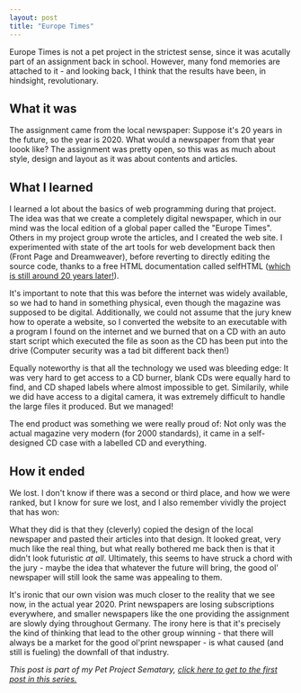 ```yaml
---
layout: post
title: "Europe Times"
---
```

Europe Times is not a pet project in the strictest sense, since it was acutally 
part of an assignment back in school. However, many fond memories are attached 
to it - and looking back, I think that the results have been, in hindsight,
revolutionary.

## What it was
The assignment came from the local newspaper: Suppose it's 20 years in the future, so the year is 2020. 
What would a newspaper from that year loook like? The assignment was pretty open, so this was as much about style, design and layout as it was about
contents and articles.

## What I learned
I learned a lot about the basics of web programming during that project. The idea was that we create a completely digital newspaper, which in our mind was
the local edition of a global paper called the "Europe Times". Others in my project group wrote the articles, and I created the web site. 
I experimented with state of the art tools for web development back then (Front Page and Dreamweaver), before reverting to directly editing the source code, thanks to 
a free HTML documentation called selfHTML ([which is still around 20 years later!](https://selfhtml.org/)).

It's important to note that this was before the internet was widely available, so we had to hand in something physical, even though the magazine was supposed to be digital. Additionally, we could not assume that the jury knew how to operate a website, so I converted the website to an executable with a program I found on the internet and we burned that on a CD with an auto start script which executed the file as soon as the CD has been put into the drive (Computer security was a tad bit different back then!)

Equally noteworthy is that all the technology we used was bleeding edge: It was very hard to get access to a CD burner, blank CDs were equally hard to find, and CD shaped labels where almost impossible to get. Similarily, while we did have access to a digital camera, it was extremely difficult to handle the large files it produced. But we managed!

The end product was something we were really proud of: Not only was the actual magazine very modern (for 2000 standards), it came in a self-designed CD case with a labelled CD and everything.

## How it ended
We lost. I don't know if there was a second or third place, and how we were ranked, but I know for sure we lost, and I also remember vividly the project that has won:

What they did is that they (cleverly) copied the design of the local newspaper and pasted their articles into that design. It looked great, very much like the real thing, but what really bothered me back then is that it didn't look futuristic _at all_. Ultimately, this seems to have struck a chord with the jury - maybe the idea that whatever the future will bring, the good ol' newspaper will still look the same was appealing to them.

It's ironic that our own vision was much closer to the reality that we see now, in the actual year 2020. Print newspapers are losing subscriptions everywhere, and smaller newspapers like the one providing the assignment are slowly dying throughout Germany. The irony here is that it's precisely the kind of thinking that lead to the other group winning - that there will always be a market for the good ol'print newspaper - is what caused (and still is fueling) the downfall of that industry.

*This post is part of my Pet Project Sematary, [click here to get to the first post in this series.](/sematary/start)*